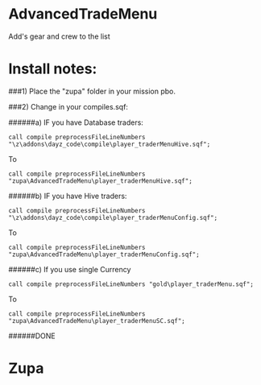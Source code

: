AdvancedTradeMenu
=================

Add's gear and crew to the list


Install notes:
==============

###1) Place the "zupa" folder in your mission pbo. 

###2) Change in your compiles.sqf:

######a) IF you have Database traders:

```
call compile preprocessFileLineNumbers "\z\addons\dayz_code\compile\player_traderMenuHive.sqf";
```

To

```
call compile preprocessFileLineNumbers "zupa\AdvancedTradeMenu\player_traderMenuHive.sqf";
```

######b) IF you have Hive traders:

```
call compile preprocessFileLineNumbers "\z\addons\dayz_code\compile\player_traderMenuConfig.sqf";
```

To

```
call compile preprocessFileLineNumbers "zupa\AdvancedTradeMenu\player_traderMenuConfig.sqf";
```

######c) If you use single Currency

```
call compile preprocessFileLineNumbers "gold\player_traderMenu.sqf";
```

To

```
call compile preprocessFileLineNumbers "zupa\AdvancedTradeMenu\player_traderMenuSC.sqf";
```

######DONE

Zupa
====